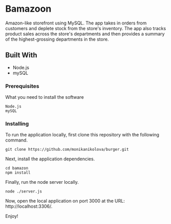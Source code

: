 
# Bamazoon
Amazon-like storefront using MySQL. The app takes in orders from customers and deplete stock from the store's inventory.  The app also tracks product sales across the store's departments and then provides a summary of the highest-grossing departments in the store. 


## Built With

* Node.js
* mySQL


### Prerequisites


What you need to install the software 

```
Node.js
mySQL
```

### Installing

To run the application locally, first clone this repository with the following command.
```
git clone https://github.com/monikanikolova/burger.git
```
Next, install the application dependencies.
```
cd bamazon
npm install
```

Finally, run the node server locally.

```
node ./server.js
```
Now, open the local application on port 3000 at the URL: http://localhost:3306/.

Enjoy!
